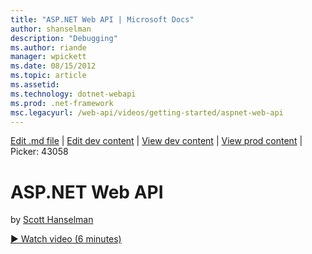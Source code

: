 ```yaml
---
title: "ASP.NET Web API | Microsoft Docs"
author: shanselman
description: "Debugging"
ms.author: riande
manager: wpickett
ms.date: 08/15/2012
ms.topic: article
ms.assetid: 
ms.technology: dotnet-webapi
ms.prod: .net-framework
msc.legacyurl: /web-api/videos/getting-started/aspnet-web-api
---
```

[Edit .md file](C:\Projects\msc\dev\Msc.Www\Web.ASP\App_Data\github\web-api\videos\getting-started\aspnet-web-api.md) | [Edit dev content](http://www.aspdev.net/umbraco#/content/content/edit/42893) | [View dev content](http://docs.aspdev.net/tutorials/web-api/videos/getting-started/aspnet-web-api.html) | [View prod content](http://www.asp.net/web-api/videos/getting-started/aspnet-web-api) | Picker: 43058

ASP.NET Web API
====================
by [Scott Hanselman](https://github.com/shanselman)

[&#9654; Watch video (6 minutes)](https://channel9.msdn.com/Blogs/ASP-NET-Site-Videos/aspnet-web-api)